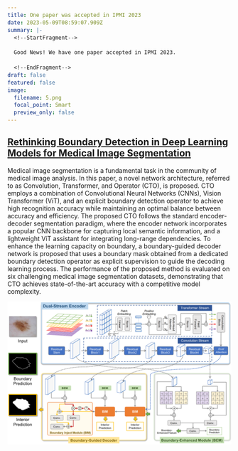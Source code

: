 ```yaml
---
title: One paper was accepted in IPMI 2023
date: 2023-05-09T08:59:07.909Z
summary: |-
  <!--StartFragment-->

  Good News! We have one paper accepted in IPMI 2023.

  <!--EndFragment-->
draft: false
featured: false
image:
  filename: 5.png
  focal_point: Smart
  preview_only: false
---
```

## [Rethinking Boundary Detection in Deep Learning Models for Medical Image Segmentation](https://arxiv.org/pdf/2305.00678.pdf)

Medical image segmentation is a fundamental task in the community of medical image analysis. In this paper, a novel network architecture, referred to as Convolution, Transformer, and Operator (CTO), is proposed. CTO employs a combination of Convolutional Neural Networks (CNNs), Vision Transformer (ViT), and an explicit boundary detection operator to achieve high recognition accuracy while maintaining an optimal balance between accuracy and efficiency. The proposed CTO follows the standard encoder-decoder segmentation paradigm, where the encoder network incorporates a popular CNN backbone for capturing local semantic information, and a lightweight ViT assistant for integrating long-range dependencies. To enhance the learning capacity on boundary, a boundary-guided decoder network is proposed that uses a boundary mask obtained from a dedicated boundary detection operator as explicit supervision to guide the decoding learning process. The performance of the proposed method is evaluated on six challenging medical image segmentation datasets, demonstrating that CTO achieves state-of-the-art accuracy with a competitive model complexity.

![](6.png)